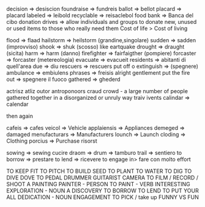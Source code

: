 decision => desiscion
foundraise => fundreis
ballot => bellot
placard => placard
labeled => leibold
recyclable => reisaclebol
food bank => Banca del cibo
donation drives => allow individuals and groups to donate new, unused or used items to those who really need them
Cost of life > Cost of living

flood => flaad
hailstorm => heilstorm (grandine,singolare)
sudden => sadden (improvviso)
shook => shuk (scosso) like eartquake
drought => draught (sicita)
harm => harm (danno)
firefighter => fairfaigther (pompiere)
forcaster => forcaster (metereologia)
evacuate => evacueit
residents => abitanti di quell'area
due => diu
rescuers => rescuers
put off o extinguish => (spegnere)
ambulance => embiulens
phrases => freisis
alright gentlement
put the fire out => spegnere il fuoco
gathered => ghederd

actrisz
atliz
outor
antroponoors
craud 
crowd - a large number of people gathered together in a disorganized or unruly way
traiv
ivents
calindar => calendar

then again

cafeis => cafes
veicol => Vehicle
applaiensis => Appliances
demeged => damaged
menufacturars => Manufacturers
lounch => Launch
cloding => Clothing
porcius => Purchase
risorst

sowing => sewing  cucire
draom => drum => tamburo
trail => sentiero
to borrow => prestare
to lend => ricevere
to engage in> fare con molto effort

TO KEEP FIT
TO PITCH
TO BUILD
SEED
TO PLANT
TO WATER
TO DIG
TO DIVE
DOVE
TO PEDAL
DRUMMER
GUITARIST
CAMERA
TO FILM / RECORD / SHOOT
A PAINTING
PAINTER - PERSON
TO PAINT - VERB
INTERESTING
EXPLORATION - NOUN
A DISCOVERY
TO BORROW
TO LEND
TO PUT YOUR ALL
DEDICATION - NOUN
ENGAGEMENT
TO PICK / take up
FUNNY VS FUN